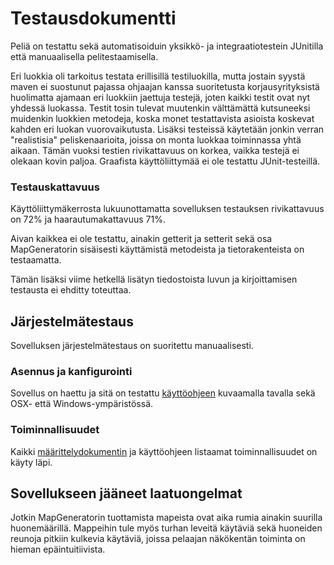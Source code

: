 # Testausdokumentti

Peliä on testattu sekä automatisoiduin yksikkö- ja integraatiotestein JUnitilla että manuaalisella pelitestaamisella.

Eri luokkia oli tarkoitus testata erillisillä testiluokilla, mutta jostain syystä maven ei suostunut pajassa ohjaajan kanssa suoritetusta korjausyrityksistä huolimatta ajamaan eri luokkiin jaettuja testejä, joten kaikki testit ovat nyt yhdessä luokassa. Testit tosin tulevat muutenkin välttämättä kutsuneeksi muidenkin luokkien metodeja, koska monet testattavista asioista koskevat kahden eri luokan vuorovaikutusta. Lisäksi testeissä käytetään jonkin verran "realistisia" peliskenaarioita, joissa on monta luokkaa toiminnassa yhtä aikaan. Tämän vuoksi testien rivikattavuus on korkea, vaikka testejä ei olekaan kovin paljoa. Graafista käyttöliittymää ei ole testattu JUnit-testeillä.


### Testauskattavuus

Käyttöliittymäkerrosta lukuunottamatta sovelluksen testauksen rivikattavuus on 72% ja haarautumakattavuus 71%.

Aivan kaikkea ei ole testattu, ainakin getterit ja setterit sekä osa MapGeneratorin sisäisesti käyttämistä metodeista ja tietorakenteista on testaamatta.

Tämän lisäksi viime hetkellä lisätyn tiedostoista luvun ja kirjoittamisen testausta ei ehditty toteuttaa.

## Järjestelmätestaus

Sovelluksen järjestelmätestaus on suoritettu manuaalisesti.

### Asennus ja kanfigurointi

Sovellus on haettu ja sitä on testattu [käyttöohjeen](https://github.com/konstakallama/otm-harjoitustyo/blob/master/Roguelike/dokumentaatio/k%C3%A4ytt%C3%B6ohje.md) kuvaamalla tavalla sekä OSX- että Windows-ympäristössä.

### Toiminnallisuudet

Kaikki [määrittelydokumentin](https://github.com/konstakallama/otm-harjoitustyo/blob/master/Roguelike/dokumentaatio/Vaatimusm%C3%A4%C3%A4rittely.md) ja käyttöohjeen listaamat toiminnallisuudet on käyty läpi.

## Sovellukseen jääneet laatuongelmat

Jotkin MapGeneratorin tuottamista mapeista ovat aika rumia ainakin suurilla huonemäärillä. Mappeihin tule myös turhan leveitä käytäviä sekä huoneiden reunoja pitkiin kulkevia käytäviä, joissa pelaajan näkökentän toiminta on hieman epäintuitiivista.